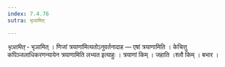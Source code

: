 ```yaml
---
index: 7.4.76
sutra: भृञामित्

---
```

_भृञामित्_ - भृञामित् । णिजां त्रयाणा॑मित्यतोऽनुवर्तनादाह —  एषां त्रयाणामिति । केचित्तु कपिञ्जलाधिकरणन्यायेन त्रयाणामिति लभ्यत इत्याहुः । त्रयाणां किम्  । जहाति ।श्लौ किम्  । बभार ।